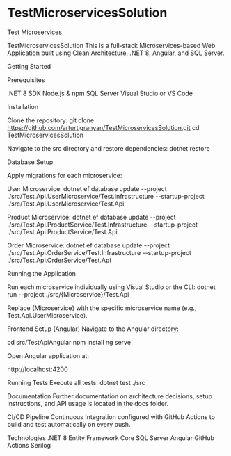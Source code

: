 # TestMicroservicesSolution
Test Microservices

TestMicroservicesSolution
This is a full-stack Microservices-based Web Application built using Clean Architecture, .NET 8, Angular, and SQL Server.

Getting Started

Prerequisites

.NET 8 SDK
Node.js & npm
SQL Server
Visual Studio or VS Code

Installation

Clone the repository:
git clone https://github.com/arturtigranyan/TestMicroservicesSolution.git
cd TestMicroservicesSolution

Navigate to the src directory and restore dependencies:
dotnet restore

Database Setup

Apply migrations for each microservice:

User Microservice:
dotnet ef database update --project ./src/Test.Api.UserMicroservice/Test.Infrastructure --startup-project ./src/Test.Api.UserMicroservice/Test.Api

Product Microservice:
dotnet ef database update --project ./src/Test.Api.ProductService/Test.Infrastructure --startup-project ./src/Test.Api.ProductService/Test.Api

Order Microservice:
dotnet ef database update --project ./src/Test.Api.OrderService/Test.Infrastructure --startup-project ./src/Test.Api.OrderService/Test.Api

Running the Application

Run each microservice individually using Visual Studio or the CLI:
dotnet run --project ./src/{Microservice}/Test.Api

Replace {Microservice} with the specific microservice name (e.g., Test.Api.UserMicroservice).

Frontend Setup (Angular)
Navigate to the Angular directory:

cd src/TestApiAngular
npm install
ng serve

Open Angular application at:

http://localhost:4200

Running Tests
Execute all tests:
dotnet test ./src

Documentation
Further documentation on architecture decisions, setup instructions, and API usage is located in the docs folder.

CI/CD Pipeline
Continuous Integration configured with GitHub Actions to build and test automatically on every push.

Technologies
.NET 8
Entity Framework Core
SQL Server
Angular
GitHub Actions
Serilog